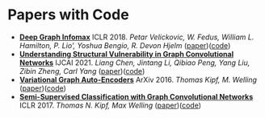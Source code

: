 # Papers with Code

- [**Deep Graph Infomax**](./DGI/README.md) ICLR 2018. *Petar Velickovic, W. Fedus, William L. Hamilton, P. Lio’, Yoshua Bengio, R. Devon Hjelm* ([paper](https://arxiv.org/pdf/1809.10341.pdf))([code](https://github.com/PetarV-/DGI))
- [**Understanding Structural Vulnerability in Graph Convolutional Networks**](./MedianGCN/README.md) IJCAI 2021. *Liang Chen, Jintang Li, Qibiao Peng, Yang Liu, Zibin Zheng, Carl Yang* ([paper](https://arxiv.org/pdf/2108.06280.pdf))([code](https://github.com/EdisonLeeeee/MedianGCN))
- [**Variational Graph Auto-Encoders**](./VGAE/README.md) ArXiv 2016. *Thomas Kipf, M. Welling* ([paper](https://arxiv.org/abs/1611.07308))([code](https://github.com/tkipf/gae))
- [**Semi-Supervised Classification with Graph Convolutional Networks**](./GCN/README.md) ICLR 2017. *Thomas N. Kipf, Max Welling* ([paper](http://arxiv.org/abs/1609.02907))([code](https://github.com/tkipf/gcn))
